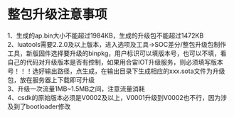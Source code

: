 # 整包升级注意事项  
1、生成的ap.bin大小不能超过1984KB，生成的升级包不能超过1472KB  
2、luatools需要2.2.0及以上版本，进入选项及工具->SOC差分/整包升级包制作工具，新版固件选择要升级的binpkg，用户标识可以填版本号，也可以不填，看自己的代码对升级版本是否有控制，如果用合宙IOT升级服务，则必须填写版本号！！！选好输出路径，点生成，在输出目录下生成相应的xxx.sota文件为升级包，放在服务器上下载即可升级  
3、升级一次流量1MB~1.5MB之间，注意流量消耗  
4、csdk的原始版本必须是V0002及以上，V0001升级到V0002也不行，因为涉及到了bootloader修改  

